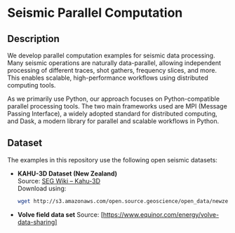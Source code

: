 # Seismic Parallel Computation

## Description

We develop parallel computation examples for seismic data processing. Many seismic operations are naturally data-parallel, allowing independent processing of different traces, shot gathers, frequency slices, and more. This enables scalable, high-performance workflows using distributed computing tools.

As we primarily use Python, our approach focuses on Python-compatible parallel processing tools. The two main frameworks used are MPI (Message Passing Interface), a widely adopted standard for distributed computing, and Dask, a modern library for parallel and scalable workflows in Python.

## Dataset

The examples in this repository use the following open seismic datasets:

- **KAHU-3D Dataset (New Zealand)**  
  Source: [SEG Wiki – Kahu-3D](https://wiki.seg.org/wiki/Kahu-3D)  
  Download using:  
  ```bash
  wget http://s3.amazonaws.com/open.source.geoscience/open_data/newzealand/Taranaiki_Basin/KAHU-3D/KAHU-3D-PR3177-FM.3D.Final_Migration.sgy

- **Volve field data set**
  Source: [https://www.equinor.com/energy/volve-data-sharing]
